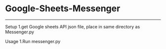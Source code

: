 # Google-Sheets-Messenger
---
Setup
1.get Google sheets API json file, place in same directory as Messenger.py


Usage
1.Run messenger.py
